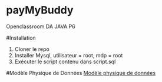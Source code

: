 # payMyBuddy
 Openclassroom DA JAVA P6


#Installation
1. Cloner le repo
2. Installer Mysql, utilisateur = root, mdp = root
3. Exécuter le script contenu dans script.sql

#Modèle Physique de Données
[Modèle physique de données](img/MPD.png)